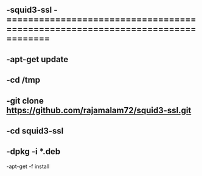 -squid3-ssl
-==============================================================================
-
-apt-get update
-
-cd /tmp
-
-git clone https://github.com/rajamalam72/squid3-ssl.git
-
-cd squid3-ssl
-
-dpkg -i *.deb
-
-apt-get -f install
